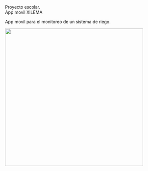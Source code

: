 Proyecto escolar. <br>
App movil XILEMA

App movil para el monitoreo de un sistema de riego.


<img src="https://github.com/user-attachments/assets/a6b9d7df-ed1a-4984-a7d7-b23d55e53da0" width="450">

